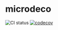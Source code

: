 # microdeco

![CI status](https://github.com/github/minyiky/microdeco/actions/workflows/tests.yaml/badge.svg)
[![codecov](https://codecov.io/gh/minyiky/microdeco/graph/badge.svg?token=73QFCMRC55)](https://codecov.io/gh/minyiky/microdeco)
